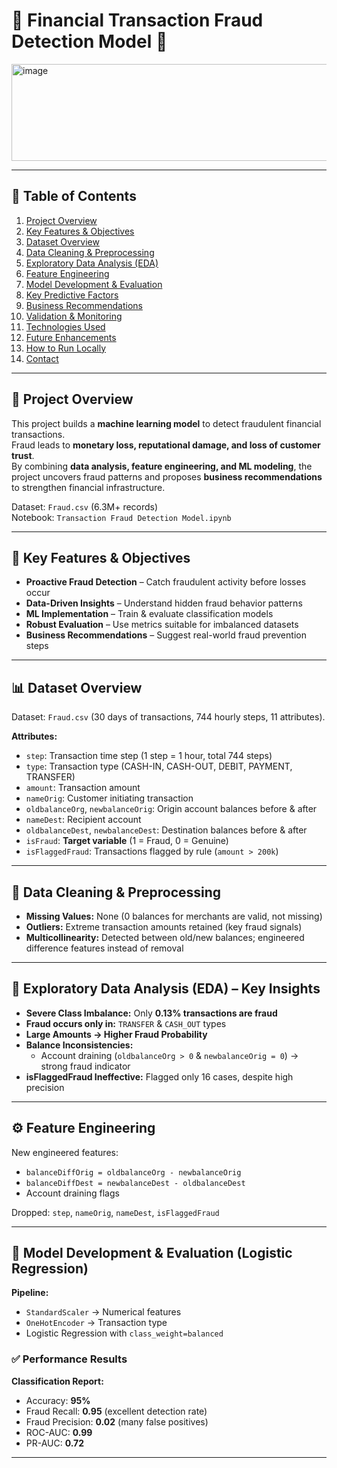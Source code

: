 
# **💸 Financial Transaction Fraud Detection Model 💸**

<img width="1534" height="155" alt="image" src="https://github.com/user-attachments/assets/be8f14d5-a44c-4c77-a79d-13c3cb0b3f9d" />

---

## 📑 Table of Contents
1. [Project Overview](#project-overview)  
2. [Key Features & Objectives](#-key-features--objectives)  
3. [Dataset Overview](#-dataset-overview)  
4. [Data Cleaning & Preprocessing](#-data-cleaning--preprocessing)  
5. [Exploratory Data Analysis (EDA)](#-exploratory-data-analysis-eda---key-insights)  
6. [Feature Engineering](#️-feature-engineering)  
7. [Model Development & Evaluation](#-model-development--evaluation-logistic-regression)  
8. [Key Predictive Factors](#-key-predictive-factors--real-world-relevance)  
9. [Business Recommendations](#-business-recommendations-for-infrastructure-updates)  
10. [Validation & Monitoring](#-validation--monitoring-of-recommendations)  
11. [Technologies Used](#-technologies-used)  
12. [Future Enhancements](#-future-enhancements)  
13. [How to Run Locally](#-how-to-run-the-project-locally)  
14. [Contact](#-contact)  

---

## 📌 Project Overview
This project builds a **machine learning model** to detect fraudulent financial transactions.  
Fraud leads to **monetary loss, reputational damage, and loss of customer trust**.  
By combining **data analysis, feature engineering, and ML modeling**, the project uncovers fraud patterns and proposes **business recommendations** to strengthen financial infrastructure.  

Dataset: `Fraud.csv` (6.3M+ records)  
Notebook: `Transaction Fraud Detection Model.ipynb`  

---

## 🚀 Key Features & Objectives
- **Proactive Fraud Detection** – Catch fraudulent activity before losses occur  
- **Data-Driven Insights** – Understand hidden fraud behavior patterns  
- **ML Implementation** – Train & evaluate classification models  
- **Robust Evaluation** – Use metrics suitable for imbalanced datasets  
- **Business Recommendations** – Suggest real-world fraud prevention steps  

---

## 📊 Dataset Overview
Dataset: `Fraud.csv` (30 days of transactions, 744 hourly steps, 11 attributes).  

**Attributes:**  
- `step`: Transaction time step (1 step = 1 hour, total 744 steps)  
- `type`: Transaction type (CASH-IN, CASH-OUT, DEBIT, PAYMENT, TRANSFER)  
- `amount`: Transaction amount  
- `nameOrig`: Customer initiating transaction  
- `oldbalanceOrg`, `newbalanceOrig`: Origin account balances before & after  
- `nameDest`: Recipient account  
- `oldbalanceDest`, `newbalanceDest`: Destination balances before & after  
- `isFraud`: **Target variable** (1 = Fraud, 0 = Genuine)  
- `isFlaggedFraud`: Transactions flagged by rule (`amount > 200k`)  

---

## 🧹 Data Cleaning & Preprocessing
- **Missing Values:** None (0 balances for merchants are valid, not missing)  
- **Outliers:** Extreme transaction amounts retained (key fraud signals)  
- **Multicollinearity:** Detected between old/new balances; engineered difference features instead of removal  

---

## 🔎 Exploratory Data Analysis (EDA) – Key Insights
- **Severe Class Imbalance:** Only **0.13% transactions are fraud**  
- **Fraud occurs only in:** `TRANSFER` & `CASH_OUT` types  
- **Large Amounts → Higher Fraud Probability**  
- **Balance Inconsistencies:**  
  - Account draining (`oldbalanceOrg > 0` & `newbalanceOrig = 0`) → strong fraud indicator  
- **isFlaggedFraud Ineffective:** Flagged only 16 cases, despite high precision  

---

## ⚙️ Feature Engineering
New engineered features:  
- `balanceDiffOrig = oldbalanceOrg - newbalanceOrig`  
- `balanceDiffDest = newbalanceDest - oldbalanceDest`  
- Account draining flags  

Dropped: `step`, `nameOrig`, `nameDest`, `isFlaggedFraud`  

---

## 🤖 Model Development & Evaluation (Logistic Regression)
**Pipeline:**  
- `StandardScaler` → Numerical features  
- `OneHotEncoder` → Transaction type  
- Logistic Regression with `class_weight=balanced`  

### ✅ Performance Results
**Classification Report:**  
- Accuracy: **95%**  
- Fraud Recall: **0.95** (excellent detection rate)  
- Fraud Precision: **0.02** (many false positives)  
- ROC-AUC: **0.99**  
- PR-AUC: **0.72**  



---
```
